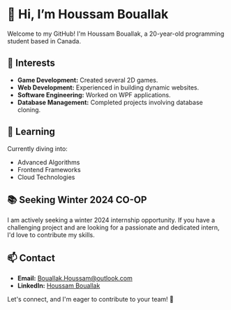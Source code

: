 # 👋 Hi, I’m Houssam Bouallak

Welcome to my GitHub! I'm Houssam Bouallak, a 20-year-old programming student based in Canada.

## 👀 Interests

- **Game Development:** Created several 2D games.
- **Web Development:** Experienced in building dynamic websites.
- **Software Engineering:** Worked on WPF applications.
- **Database Management:** Completed projects involving database cloning.

## 🌱 Learning

Currently diving into:
- Advanced Algorithms
- Frontend Frameworks
- Cloud Technologies

## 📚 Seeking Winter 2024 CO-OP

I am actively seeking a winter 2024 internship opportunity. If you have a challenging project and are looking for a passionate and dedicated intern, I'd love to contribute my skills.

## 📫 Contact

- **Email:** [Bouallak.Houssam@outlook.com](mailto:your.email@example.com)
- **LinkedIn:** [Houssam Bouallak](https://www.linkedin.com/in/houssambouallak/)

Let's connect, and I'm eager to contribute to your team! 🚀
